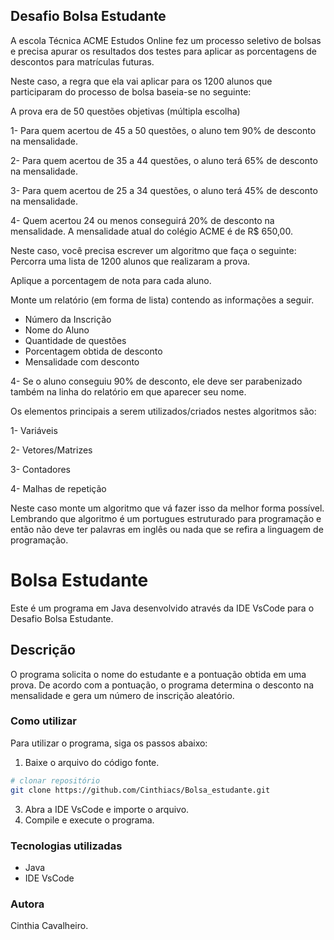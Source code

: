 ## Desafio Bolsa Estudante

A escola Técnica ACME Estudos Online fez um processo seletivo de bolsas e precisa apurar os resultados dos testes para aplicar as porcentagens de descontos para matrículas futuras. 

Neste caso, a regra que ela vai aplicar para os 1200 alunos que participaram do processo de bolsa baseia-se no seguinte:

A prova era de 50 questões objetivas (múltipla escolha)

1- Para quem acertou de 45 a 50 questões, o aluno tem 90% de desconto na mensalidade.

2- Para quem acertou de 35 a 44 questões, o aluno terá 65% de desconto na mensalidade.

3- Para quem acertou de 25 a 34 questões, o aluno terá 45% de desconto na mensalidade.

4- Quem acertou 24 ou menos conseguirá 20% de desconto na mensalidade.
A mensalidade atual do colégio ACME é de R$ 650,00.

Neste caso, você precisa escrever um algoritmo que faça o seguinte:
Percorra uma lista de 1200 alunos que realizaram a prova.

Aplique a porcentagem de nota para cada aluno.

Monte um relatório (em forma de lista) contendo as informações a seguir.

* Número da Inscrição
* Nome do Aluno
* Quantidade de questões
* Porcentagem obtida de desconto
* Mensalidade com desconto

4- Se o aluno conseguiu 90% de desconto, ele deve ser parabenizado também na linha do relatório em que aparecer seu nome.

Os elementos principais a serem utilizados/criados nestes algoritmos são:

1- Variáveis

2- Vetores/Matrizes

3- Contadores

4- Malhas de repetição

Neste caso monte um algoritmo que vá fazer isso da melhor forma possível. Lembrando que algoritmo é um portugues estruturado para programação e então não deve ter palavras em inglês ou nada que se refira a linguagem de programação.

# Bolsa Estudante
Este é um programa em Java desenvolvido através da IDE VsCode para o Desafio Bolsa Estudante.

## Descrição
O programa solicita o nome do estudante e a pontuação obtida em uma prova. De acordo com a pontuação, o programa determina o desconto na mensalidade e gera um número de inscrição aleatório.

### Como utilizar
Para utilizar o programa, siga os passos abaixo:

1. Baixe o arquivo do código fonte.
```bash
# clonar repositório
git clone https://github.com/Cinthiacs/Bolsa_estudante.git
```
3. Abra a IDE VsCode e importe o arquivo.
4. Compile e execute o programa.

### Tecnologias utilizadas
* Java
* IDE VsCode

### Autora
Cinthia Cavalheiro.
